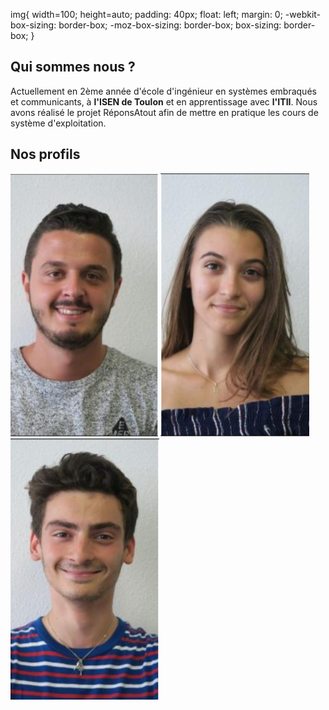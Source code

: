 <head>
  <meta charset="utf-8" />
  <title>Nous connaître</title>
  
  img{
    width=100;
    height=auto;
    padding: 40px;
    float: left;
    margin: 0;
    -webkit-box-sizing: border-box;
    -moz-box-sizing: border-box;
    box-sizing: border-box;
  }
</head>


## Qui sommes nous ?
Actuellement en 2ème année d'école d'ingénieur en systèmes embraqués et communicants, à **l'ISEN de Toulon** et en apprentissage avec **l'ITII**. Nous avons réalisé le projet RéponsAtout afin de mettre en pratique les cours de système d'exploitation. 


## Nos profils


<div>
  <img src="../Images/Alexis.PNG"/>
  <img src="../Images/Eva.PNG" />
  <img src="../Images/Matteo.PNG"/>
</div>
